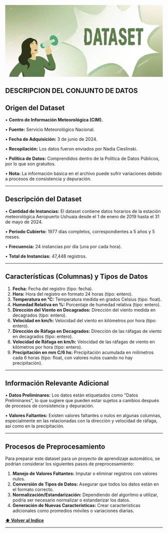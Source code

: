 
![Descripcion de Datatos](https://github.com/emi2x31/Congelamiento_del_Suelo/blob/main/reports/figures/setdedatos.jpg)

DESCRIPCION DEL CONJUNTO DE DATOS
------------

Origen del Dataset
-----------------
   •	__Centro de Información Meteorológica (CIM).__

   •	__Fuente:__ Servicio Meteorológico Nacional.

   •	__Fecha de Adquisición:__ 3 de junio de 2024.

   •	__Recopilación:__ Los datos fueron enviados por Nadia Cieslinski.

   •	__Política de Datos:__ Comprendidos dentro de la Política de Datos Públicos, por lo que son gratuitos.

   •	__Nota:__ La información básica en el archivo puede sufrir variaciones debido a procesos de consistencia y depuración.

------------
Descripción del Dataset
------------

  • __Cantidad de Instancias:__ El dataset contiene datos horarios de la estación meteorológica Aeropuerto Ushuaia desde el 1 de enero de 2019 hasta el 31 de mayo de 2024.

  •	__Periodo Cubierto:__ 1977 días completos, correspondientes a 5 años y 5 meses.
  
  •	__Frecuencia:__ 24 instancias por día (una por cada hora).

  •	__Total de Instancias:__ 47,448 registros.

------------
Características (Columnas) y Tipos de Datos
-----------

  1.	__Fecha:__ Fecha del registro (tipo: fecha).
  2.	__Hora:__ Hora del registro en formato 24 horas (tipo: entero).
  3.	__Temperatura en °C:__ Temperatura medida en grados Celsius (tipo: float).
  4.	__Humedad Relativa en %:__ Porcentaje de humedad relativa (tipo: entero).
  5.	__Dirección del Viento en Decagrados:__ Dirección del viento medida en decagrados (tipo: entero).
  6.	__Velocidad en km/h:__ Velocidad del viento en kilómetros por hora (tipo: entero).
  7.	__Dirección de Ráfaga en Decagrados:__ Dirección de las ráfagas de viento en decagrados (tipo: entero).
  8.	__Velocidad de Ráfaga en km/h:__ Velocidad de las ráfagas de viento en kilómetros por hora (tipo: entero).
  9.	__Precipitación en mm C/6 hs:__ Precipitación acumulada en milímetros cada 6 horas (tipo: float, con valores nulos cuando no hay precipitación).

-------------
Información Relevante Adicional
------------
  •	__Datos Preliminares:__ Los datos están etiquetados como "Datos Preliminares", lo que sugiere que pueden estar sujetos a cambios después de procesos de consistencia y depuración.

  •	__Valores Faltantes:__ Existen valores faltantes o nulos en algunas columnas, especialmente en las relacionadas con la dirección y velocidad de ráfaga, así como en la precipitación.

----------------

Procesos de Preprocesamiento
----------------

Para preparar este dataset para un proyecto de aprendizaje automático, se podrían considerar los siguientes pasos de preprocesamiento:
  1.	__Manejo de Valores Faltantes:__ Imputar o eliminar registros con valores nulos.
  2.	__Conversión de Tipos de Datos:__ Asegurar que todos los datos están en el formato correcto.
  3.	__Normalización/Estandarización:__ Dependiendo del algoritmo a utilizar, podría ser necesario normalizar o estandarizar los datos.
  4.	__Generación de Nuevas Características:__ Crear características adicionales como promedios móviles o variaciones diarias.
     

  **[⬆ Volver al Indice](https://github.com/emi2x31/Congelamiento_del_Suelo/#Indice)**




-----------
